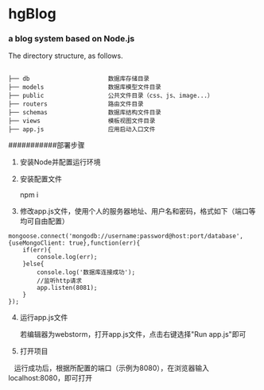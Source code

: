 
# hgBlog
### a blog system based on Node.js

The directory structure, as follows.

```directory

├── db                      数据库存储目录
├── models                  数据库模型文件目录
├── public                  公共文件目录（css、js、image...）
├── routers                 路由文件目录
├── schemas                 数据库结构文件目录
├── views                   模板视图文件目录
├── app.js                  应用启动入口文件

```


###########部署步骤

1. 安装Node并配置运行环境

2. 安装配置文件  

    npm i
3. 修改app.js文件，使用个人的服务器地址、用户名和密码，格式如下（端口等均可自由配置）
``` node
mongoose.connect('mongodb://username:password@host:port/database',{useMongoClient: true},function(err){
    if(err){
        console.log(err);
    }else{
        console.log('数据库连接成功');
        //监听http请求
        app.listen(8081);
    }
});
```

4. 运行app.js文件

    若编辑器为webstorm，打开app.js文件，点击右键选择"Run app.js"即可
5. 打开项目

    运行成功后，根据所配置的端口（示例为8080），在浏览器输入localhost:8080，即可打开

